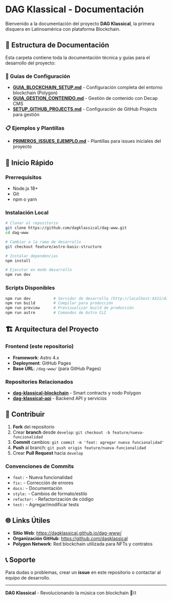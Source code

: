 # DAG Klassical - Documentación

Bienvenido a la documentación del proyecto **DAG Klassical**, la primera disquera en Latinoamérica con plataforma Blockchain.

## 📁 Estructura de Documentación

Esta carpeta contiene toda la documentación técnica y guías para el desarrollo del proyecto:

### 🔧 Guías de Configuración

- **[GUIA_BLOCKCHAIN_SETUP.md](./GUIA_BLOCKCHAIN_SETUP.md)** - Configuración completa del entorno blockchain (Polygon)
- **[GUIA_GESTION_CONTENIDO.md](./GUIA_GESTION_CONTENIDO.md)** - Gestión de contenido con Decap CMS
- **[SETUP_GITHUB_PROJECTS.md](./SETUP_GITHUB_PROJECTS.md)** - Configuración de GitHub Projects para gestión

### 📋 Ejemplos y Plantillas

- **[PRIMEROS_ISSUES_EJEMPLO.md](./PRIMEROS_ISSUES_EJEMPLO.md)** - Plantillas para issues iniciales del proyecto

## 🚀 Inicio Rápido

### Prerrequisitos

- Node.js 18+
- Git
- npm o yarn

### Instalación Local

```bash
# Clonar el repositorio
git clone https://github.com/dagklassical/dag-www.git
cd dag-www

# Cambiar a la rama de desarrollo
git checkout feature/astro-basic-structure

# Instalar dependencias
npm install

# Ejecutar en modo desarrollo
npm run dev
```

### Scripts Disponibles

```bash
npm run dev          # Servidor de desarrollo (http://localhost:4321/dag-www)
npm run build        # Compilar para producción
npm run preview      # Previsualizar build de producción
npm run astro        # Comandos de Astro CLI
```

## 🏗️ Arquitectura del Proyecto

### Frontend (este repositorio)

- **Framework**: Astro 4.x
- **Deployment**: GitHub Pages
- **Base URL**: `/dag-www/` (para GitHub Pages)

### Repositories Relacionados

- **[dag-klassical-blockchain](https://github.com/dagklassical/dag-klassical-blockchain)** - Smart contracts y nodo Polygon
- **[dag-klassical-api](https://github.com/dagklassical/dag-klassical-api)** - Backend API y servicios

## 📝 Contribuir

1. **Fork** del repositorio
2. Crear **branch** desde `develop`: `git checkout -b feature/nueva-funcionalidad`
3. **Commit** cambios: `git commit -m 'feat: agregar nueva funcionalidad'`
4. **Push** al branch: `git push origin feature/nueva-funcionalidad`
5. Crear **Pull Request** hacia `develop`

### Convenciones de Commits

- `feat:` - Nueva funcionalidad
- `fix:` - Corrección de errores
- `docs:` - Documentación
- `style:` - Cambios de formato/estilo
- `refactor:` - Refactorización de código
- `test:` - Agregar/modificar tests

## 🌐 Links Útiles

- **Sitio Web**: <https://dagklassical.github.io/dag-www/>
- **Organización GitHub**: <https://github.com/dagklassical>
- **Polygon Network**: Red blockchain utilizada para NFTs y contratos

## 📞 Soporte

Para dudas o problemas, crear un **issue** en este repositorio o contactar al equipo de desarrollo.

---

**DAG Klassical** - Revolucionando la música con blockchain 🎵⛓️
